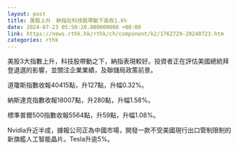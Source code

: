 ```yaml
---
layout: post
title: 美股上升　納指在科技股帶動下高收1.6%
date: 2024-07-23 05:50:20.000000000 +08:00
link: https://news.rthk.hk/rthk/ch/component/k2/1762729-20240723.htm
categories: rthk
---
```


美股3大指數上升，科技股帶動之下，納指表現較好。投資者正在評估美國總統拜登退選的影響，並關注企業業績，及聯儲局政策前景。

道瓊斯指數收報40415點，升127點，升幅0.32%。

納斯達克指數收報18007點，升280點，升幅1.58%。

標準普爾500指數收報5564點，升59點，升幅1.08%。

Nvidia升近半成，據報公司正為中國市場，開發一款不受美國現行出口管制限制的新旗艦人工智能晶片。Tesla升逾5%。
